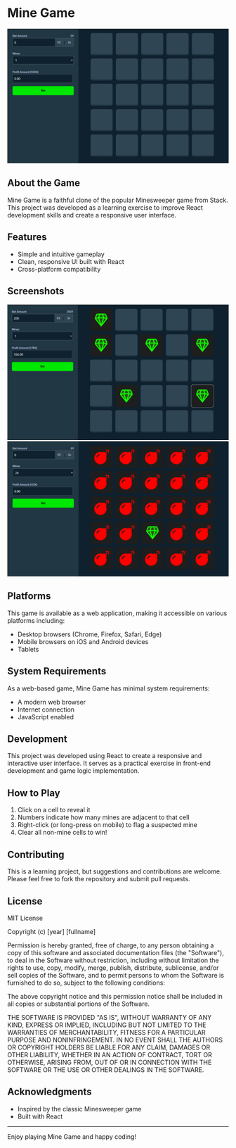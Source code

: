 # Mine Game

![Mine Game Screenshot 1](./imgs/Img-1.png)

## About the Game

Mine Game is a faithful clone of the popular Minesweeper game from Stack. This project was developed as a learning exercise to improve React development skills and create a responsive user interface.

## Features

- Simple and intuitive gameplay
- Clean, responsive UI built with React
- Cross-platform compatibility

## Screenshots

![Mine Game Frontend With Dimonds](./imgs/Img-2.png)
![Mine Game Frontend With Bombs](./imgs/Img-3.png)

## Platforms

This game is available as a web application, making it accessible on various platforms including:

- Desktop browsers (Chrome, Firefox, Safari, Edge)
- Mobile browsers on iOS and Android devices
- Tablets

## System Requirements

As a web-based game, Mine Game has minimal system requirements:

- A modern web browser
- Internet connection
- JavaScript enabled

## Development

This project was developed using React to create a responsive and interactive user interface. It serves as a practical exercise in front-end development and game logic implementation.

## How to Play

1. Click on a cell to reveal it
2. Numbers indicate how many mines are adjacent to that cell
3. Right-click (or long-press on mobile) to flag a suspected mine
4. Clear all non-mine cells to win!

## Contributing

This is a learning project, but suggestions and contributions are welcome. Please feel free to fork the repository and submit pull requests.

## License

MIT License

Copyright (c) [year] [fullname]

Permission is hereby granted, free of charge, to any person obtaining a copy
of this software and associated documentation files (the "Software"), to deal
in the Software without restriction, including without limitation the rights
to use, copy, modify, merge, publish, distribute, sublicense, and/or sell
copies of the Software, and to permit persons to whom the Software is
furnished to do so, subject to the following conditions:

The above copyright notice and this permission notice shall be included in all
copies or substantial portions of the Software.

THE SOFTWARE IS PROVIDED "AS IS", WITHOUT WARRANTY OF ANY KIND, EXPRESS OR
IMPLIED, INCLUDING BUT NOT LIMITED TO THE WARRANTIES OF MERCHANTABILITY,
FITNESS FOR A PARTICULAR PURPOSE AND NONINFRINGEMENT. IN NO EVENT SHALL THE
AUTHORS OR COPYRIGHT HOLDERS BE LIABLE FOR ANY CLAIM, DAMAGES OR OTHER
LIABILITY, WHETHER IN AN ACTION OF CONTRACT, TORT OR OTHERWISE, ARISING FROM,
OUT OF OR IN CONNECTION WITH THE SOFTWARE OR THE USE OR OTHER DEALINGS IN THE
SOFTWARE.

## Acknowledgments

- Inspired by the classic Minesweeper game
- Built with React

---

Enjoy playing Mine Game and happy coding!
